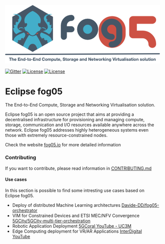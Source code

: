 
![fog05 banner](./logo_h.png)

[![Gitter](https://badges.gitter.im/atolab/fog05.svg)](https://gitter.im/atolab/fog05?utm_source=badge&utm_medium=badge&utm_campaign=pr-badge)
[![License](https://img.shields.io/badge/License-EPL%202.0-blue)](https://choosealicense.com/licenses/epl-2.0/)
[![License](https://img.shields.io/badge/License-Apache%202.0-blue.svg)](https://opensource.org/licenses/Apache-2.0)
<!-- [![Documentation Status](https://readthedocs.org/projects/eclipse-fog05-python3-client-api/badge/?version=latest)](https://eclipse-fog05-python3-client-api.readthedocs.io/en/latest/?badge=latest)
[![GoDoc](https://godoc.org/github.com/eclipse-fog05/api-go/fog05?status.svg)](https://godoc.org/github.com/eclipse-fog05/api-go/fog05) -->

# Eclipse fog05
The End-to-End Compute, Storage and Networking Virtualisation solution.

Eclipse fog05 is an open source project that aims at providing a decentralised infrastructure for provisioning and managing compute, storage, communication and I/O resources available anywhere across the network. Eclipse fog05 addresses highly heterogeneous systems even those with extremely resource-constrained nodes.

Check the website [fog05.io](https://fog05.io) for more detailed information


### Contributing

If you want to contribute, please read information in [CONTRIBUTING.md](./CONTRIBUTING.md)


#### Use cases
In this section is possible to find some intresting use cases based on Eclipse fog05.

- Deploy of distributed Machine Learning architectures [Davide-DD/fog05-orchestrator](https://github.com/Davide-DD/fog05-orchestrator)
- VIM for Constrained Devices and ETSI MEC/NFV Convergence [5GCity/5GCity-multi-tier-orchestration](https://github.com/5GCity/5GCity-multi-tier-orchestration)
- Robotic Application Deployment [5GCoral YouTube - UC3M](https://www.youtube.com/watch?v=fyA7UKe494A)
- Edge Computing deployment for VR/AR Applications [InterDigital YouTube](https://www.youtube.com/watch?v=Wb1E4ViOY1s)


